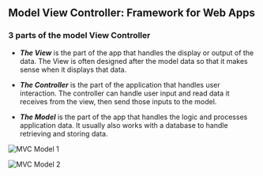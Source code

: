 ## Model View Controller: Framework for Web Apps

### 3 parts of the model View Controller

- ___The View___ is the part of the app that handles the display or output of the data. The View is often designed after the model data so that it makes sense when it displays that data.

- ___The Controller___ is the part of the application that handles user interaction. The controller can handle user input and read data it receives from the view, then send those inputs to the model.

- ___The Model___ is the part of the app that handles the logic and processes application data. It usually also works with a database to handle retrieving and storing data.

![MVC Model 1](https://i.imgur.com/6P50lSI.png)

![MVC Model 2](https://i.imgur.com/F1CCsJY.png)
